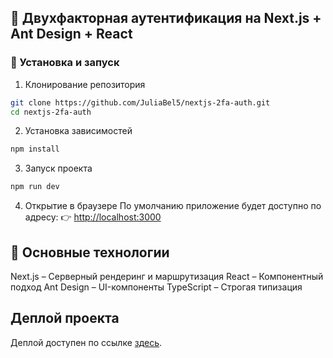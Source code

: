 ## 🚀 Двухфакторная аутентификация на Next.js + Ant Design + React

### 🔧 Установка и запуск

1. Клонирование репозитория

```bash
git clone https://github.com/JuliaBel5/nextjs-2fa-auth.git
cd nextjs-2fa-auth
```

2. Установка зависимостей

```bash
npm install
```

3. Запуск проекта

```bash
npm run dev
```

4. Открытие в браузере
   По умолчанию приложение будет доступно по адресу:
   👉 [http://localhost:3000](http://localhost:3000)

## 📌 Основные технологии

Next.js – Серверный рендеринг и маршрутизация
React – Компонентный подход
Ant Design – UI-компоненты
TypeScript – Строгая типизация

## Деплой проекта

Деплой доступен по ссылке [здесь](https://nextjs-2fa-auth.vercel.app/).
